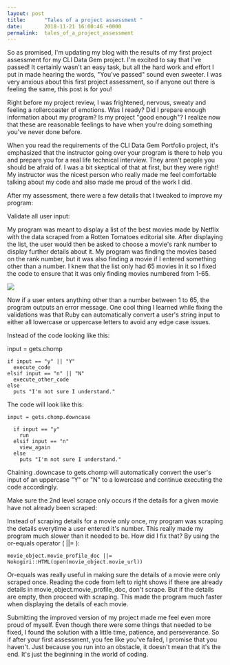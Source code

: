 ```yaml
---
layout: post
title:      "Tales of a project assessment "
date:       2018-11-21 16:00:46 +0000
permalink:  tales_of_a_project_assessment
---
```



So as promised, I'm updating my blog with the results of my first project assessment for my CLI Data Gem project. I'm excited to say that I've passed! It certainly wasn't an easy task, but all the hard work and effort I put in made hearing the words, "You've passed" sound even sweeter. I was very anxious about this first project assessment, so if anyone out there is feeling the same, this post is for you! 

Right before my project review, I was frightened, nervous, sweaty and feeling a rollercoaster of emotions. Was I ready? Did I prepare enough information about my program? Is my project "good enough"? I realize now that these are reasonable feelings to have when you're doing something you've never done before. 

When you read the requirements of the CLI Data Gem Portfolio project, it's emphasized that the instructor going over your program is there to help you and prepare you for a real life technical interview. They aren't people you should be afraid of. I was a bit skeptical of that at first, but they were right! My instructor was the nicest person who really made me feel comfortable talking about my code and also made me proud of the work I did. 

After my assessment, there were a few details that I tweaked to improve my program:

Validate all user input:

 My program was meant to display a list of the best movies made by Netflix with the data scraped from a Rotten Tomatoes editorial site. After displaying the list, the user would then be asked to choose a movie's rank number to display further details about it. My program was finding the movies based on the rank number, but it was also finding a movie if I entered something other than a number. I knew that the list only had 65 movies in it so I fixed the code to ensure that it was only finding movies numbered from 1-65.
 
<img src="https://drive.google.com/file/d/1Xu0fsYRwFKBD4KAEAkfz0Rojxc_ND2RX/view?usp=sharing">

Now if a user enters anything other than a number between 1 to 65, the program outputs an error message. One cool thing I learned while fixing the validations was that Ruby can automatically convert a user's string input to either all lowercase or uppercase letters to avoid any edge case issues. 

Instead of the code looking like this:

input = gets.chomp

    if input == "y" || "Y"
      execute_code
    elsif input == "n" || "N"
      execute_other_code
    else
      puts "I'm not sure I understand."
			
The code will look like this:

    input = gets.chomp.downcase

      if input == "y"
        run
      elsif input == "n"
        view_again
      else
        puts "I'm not sure I understand."
  
Chaining .downcase to gets.chomp will automatically convert the user's input of an uppercase "Y" or "N" to a lowercase and continue executing the code accordingly. 

Make sure the 2nd level scrape only occurs if the details for a given movie have not already been scraped:

Instead of scraping details for a movie only once, my program was scraping the details everytime a user entered it's number. This really made my program much slower than it needed to be. How did I fix that? By using the or-equals operator ( ||= ):

    movie_object.movie_profile_doc ||= Nokogiri::HTML(open(movie_object.movie_url))
		
Or-equals was really useful in making sure the details of a movie were only scraped once. Reading the code from left to right shows if there are already details in movie_object.movie_profile_doc, don't scrape. But if the details are empty, then proceed with scraping. This made the program much faster when displaying the details of each movie. 

Submitting the improved version of my project made me feel even more proud of myself. Even though there were some things that needed to be fixed, I found the solution with a little time, patience, and perseverance. So if after your first assessment, you fee like you've failed, I promise that you haven't. Just because you run into an obstacle, it doesn't mean that it's the end. It's just the beginning in the world of coding. 


